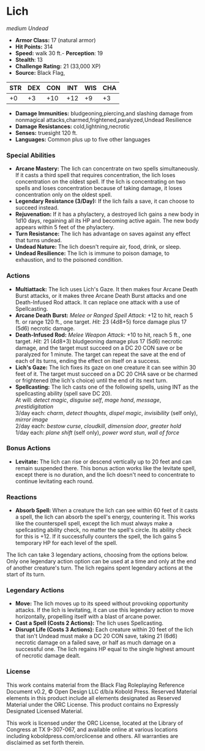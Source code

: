 # Lich

*medium* *Undead*

- **Armor Class:** 17 (natural armor)
- **Hit Points:** 314 
- **Speed:** walk 30 ft.- **Perception**: 19
- **Stealth**: 13
- **Challenge Rating:** 21 (33,000 XP)
- **Source:** Black Flag,

| STR | DEX | CON | INT | WIS | CHA |
| --- | --- | --- | --- | --- | --- |
| +0 | +3 | +10 | +12 | +9 | +3 |

- **Damage Immunities:** bludgeoning,piercing,and slashing damage from nonmagical attacks,charmed,frightened,paralyzed,Undead Resilience
- **Damage Resistances:** cold,lightning,necrotic
- **Senses:** truesight 120 ft.
- **Languages:** Common plus up to five other languages

### Special Abilities

- **Arcane Mastery:** The lich can concentrate on two spells simultaneously. If it casts a third spell that requires concentration, the lich loses concentration on the oldest spell. If the lich is concentrating on two spells and loses concentration because of taking damage, it loses concentration only on the oldest spell.
- **Legendary Resistance (3/Day):** If the lich fails a save, it can choose to succeed instead.
- **Rejuvenation:** If it has a phylactery, a destroyed lich gains a new body in 1d10 days, regaining all its HP and becoming active again. The new body appears within 5 feet of the phylactery.
- **Turn Resistance:** The lich has advantage on saves against any effect that turns undead.
- **Undead Nature:** The lich doesn't require air, food, drink, or sleep.
- **Undead Resilience:** The lich is immune to poison damage, to exhaustion, and to the poisoned condition.

### Actions

- **Multiattack:** The lich uses Lich's Gaze. It then makes four Arcane Death Burst attacks, or it makes three Arcane Death Burst attacks and one Death-Infused Rod attack. It can replace one attack with a use of Spellcasting.
- **Arcane Death Burst:** _Melee or Ranged Spell Attack:_ +12 to hit, reach 5 ft. or range 120 ft., one target. _Hit:_ 23 (4d8+5) force damage plus 17 (5d6) necrotic damage.
- **Death-Infused Rod:** _Melee Weapon Attack:_ +10 to hit, reach 5 ft., one target. _Hit:_ 21 (4d8+3) bludgeoning damage plus 17 (5d6) necrotic damage, and the target must succeed on a DC 20 CON save or be paralyzed for 1 minute. The target can repeat the save at the end of each of its turns, ending the effect on itself on a success.
- **Lich's Gaze:** The lich fixes its gaze on one creature it can see within 30 feet of it. The target must succeed on a DC 20 CHA save or be charmed or frightened (the lich's choice) until the end of its next turn.
- **Spellcasting:** The lich casts one of the following spells, using INT as the spellcasting ability (spell save DC 20).<br>At will: _detect magic_, _disguise self_, _mage hand_, _message_, _prestidigitation_<br>3/day each: _charm_, _detect thoughts_, _dispel magic_, _invisibility_ (self only), _mirror image_<br>2/day each: _bestow curse_, _cloudkill_, _dimension door_, _greater hold_<br>1/day each: _plane shift_ (self only), _power word stun_, _wall of force_

### Bonus Actions

- **Levitate:** The lich can rise or descend vertically up to 20 feet and can remain suspended there. This bonus action works like the levitate spell, except there is no duration, and the lich doesn't need to concentrate to continue levitating each round.

### Reactions

- **Absorb Spell:** When a creature the lich can see within 60 feet of it casts a spell, the lich can absorb the spell's energy, countering it. This works like the counterspell spell, except the lich must always make a spellcasting ability check, no matter the spell's circle. Its ability check for this is +12. If it successfully counters the spell, the lich gains 5 temporary HP for each level of the spell.

The lich can take 3 legendary actions, choosing from the options below. Only one legendary action option can be used at a time and only at the end of another creature's turn. The lich regains spent legendary actions at the start of its turn.

### Legendary Actions

- **Move:** The lich moves up to its speed without provoking opportunity attacks. If the lich is levitating, it can use this legendary action to move horizontally, propelling itself with a blast of arcane power.
- **Cast a Spell (Costs 2 Actions):** The lich uses Spellcasting.
- **Disrupt Life (Costs 3 Actions):** Each creature within 20 feet of the lich that isn't Undead must make a DC 20 CON save, taking 21 (6d6) necrotic damage on a failed save, or half as much damage on a successful one. The lich regains HP equal to the single highest amount of necrotic damage dealt.


### License

This work contains material from the Black Flag Roleplaying Reference Document v0.2, © Open Design LLC d/b/a Kobold Press. Reserved Material elements in this product include all elements designated as Reserved Material under the ORC License. This product contains no Expressly Designated Licensed Material.

This work is licensed under the ORC License, located at the Library of Congress at TX 9-307-067, and available online at various locations including koboldpress.com/orclicense and others. All warranties are disclaimed as set forth therein.
